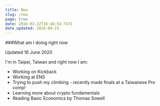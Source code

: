 ```yaml
---
title: Now
slug: /now
page: true
date: 2016-03-22T16:46:54.747Z
date_updated: 2018-09-23
---
```


###What am I doing right now

Updated 16 June 2020

I'm in Taipei, Taiwan and right now I am:

- Working on Kickback
- Working at ENS
- Trying to push my climbing - recently made finals at a Taiwanese Pro comp!
- Learning more about crypto fundamentals
- Reading Basic Economics by Thomas Sowell
